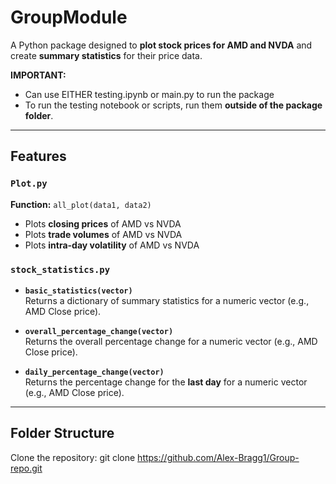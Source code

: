 # GroupModule

A Python package designed to **plot stock prices for AMD and NVDA** and create **summary statistics** for their price data.

**IMPORTANT:**  
- Can use EITHER testing.ipynb or main.py to run the package
- To run the testing notebook or scripts, run them **outside of the package folder**.

---

## Features

### `Plot.py`
**Function:** `all_plot(data1, data2)`  

- Plots **closing prices** of AMD vs NVDA  
- Plots **trade volumes** of AMD vs NVDA  
- Plots **intra-day volatility** of AMD vs NVDA  

### `stock_statistics.py`
- **`basic_statistics(vector)`**  
  Returns a dictionary of summary statistics for a numeric vector (e.g., AMD Close price).

- **`overall_percentage_change(vector)`**  
  Returns the overall percentage change for a numeric vector (e.g., AMD Close price).

- **`daily_percentage_change(vector)`**  
  Returns the percentage change for the **last day** for a numeric vector (e.g., AMD Close price).

---

## Folder Structure
Clone the repository: git clone https://github.com/Alex-Bragg1/Group-repo.git



